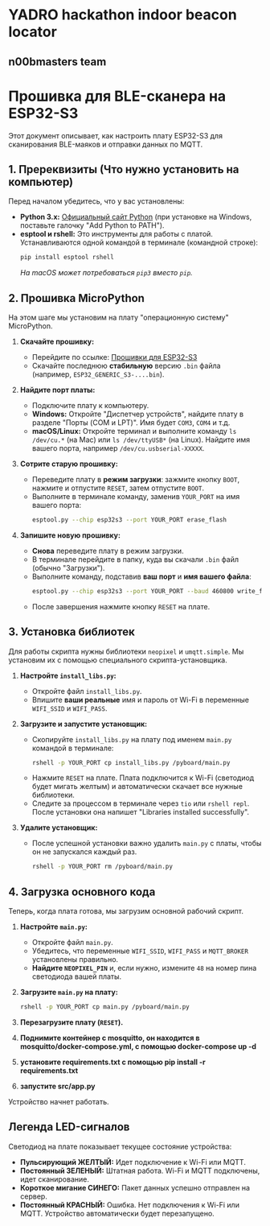 # YADRO hackathon indoor beacon locator



## n00bmasters team

# Прошивка для BLE-сканера на ESP32-S3

Этот документ описывает, как настроить плату ESP32-S3 для сканирования BLE-маяков и отправки данных по MQTT.

## 1. Пререквизиты (Что нужно установить на компьютер)

Перед началом убедитесь, что у вас установлены:
- **Python 3.x:** [Официальный сайт Python](https://www.python.org/downloads/) (при установке на Windows, поставьте галочку "Add Python to PATH").
- **esptool и rshell:** Это инструменты для работы с платой. Устанавливаются одной командой в терминале (командной строке):
  ```bash
  pip install esptool rshell
  ```
  *На macOS может потребоваться `pip3` вместо `pip`.*

## 2. Прошивка MicroPython

На этом шаге мы установим на плату "операционную систему" MicroPython.

1.  **Скачайте прошивку:**
    - Перейдите по ссылке: [Прошивки для ESP32-S3](https://micropython.org/download/ESP32_GENERIC_S3/)
    - Скачайте последнюю **стабильную** версию `.bin` файла (например, `ESP32_GENERIC_S3-....bin`).

2.  **Найдите порт платы:**
    - Подключите плату к компьютеру.
    - **Windows:** Откройте "Диспетчер устройств", найдите плату в разделе "Порты (COM и LPT)". Имя будет `COM3`, `COM4` и т.д.
    - **macOS/Linux:** Откройте терминал и выполните команду `ls /dev/cu.*` (на Mac) или `ls /dev/ttyUSB*` (на Linux). Найдите имя вашего порта, например `/dev/cu.usbserial-XXXXX`.

3.  **Сотрите старую прошивку:**
    - Переведите плату в **режим загрузки**: зажмите кнопку `BOOT`, нажмите и отпустите `RESET`, затем отпустите `BOOT`.
    - Выполните в терминале команду, заменив `YOUR_PORT` на имя вашего порта:
      ```bash
      esptool.py --chip esp32s3 --port YOUR_PORT erase_flash
      ```

4.  **Запишите новую прошивку:**
    - **Снова** переведите плату в режим загрузки.
    - В терминале перейдите в папку, куда вы скачали `.bin` файл (обычно "Загрузки").
    - Выполните команду, подставив **ваш порт** и **имя вашего файла**:
      ```bash
      esptool.py --chip esp32s3 --port YOUR_PORT --baud 460800 write_flash -z 0 ИМЯ_СКАЧАННОГО_ФАЙЛА.bin
      ```
    - После завершения нажмите кнопку `RESET` на плате.

## 3. Установка библиотек

Для работы скрипта нужны библиотеки `neopixel` и `umqtt.simple`. Мы установим их с помощью специального скрипта-установщика.

1.  **Настройте `install_libs.py`:**
    - Откройте файл `install_libs.py`.
    - Впишите **ваши реальные** имя и пароль от Wi-Fi в переменные `WIFI_SSID` и `WIFI_PASS`.

2.  **Загрузите и запустите установщик:**
    - Скопируйте `install_libs.py` на плату под именем `main.py` командой в терминале:
      ```bash
      rshell -p YOUR_PORT cp install_libs.py /pyboard/main.py
      ```
    - Нажмите `RESET` на плате. Плата подключится к Wi-Fi (светодиод будет мигать желтым) и автоматически скачает все нужные библиотеки.
    - Следите за процессом в терминале через `tio` или `rshell repl`. После установки она напишет "Libraries installed successfully".

3.  **Удалите установщик:**
    - После успешной установки важно удалить `main.py` с платы, чтобы он не запускался каждый раз.
      ```bash
      rshell -p YOUR_PORT rm /pyboard/main.py
      ```

## 4. Загрузка основного кода

Теперь, когда плата готова, мы загрузим основной рабочий скрипт.

1.  **Настройте `main.py`:**
    - Откройте файл `main.py`.
    - Убедитесь, что переменные `WIFI_SSID`, `WIFI_PASS` и `MQTT_BROKER` установлены правильно.
    - **Найдите `NEOPIXEL_PIN`** и, если нужно, измените `48` на номер пина светодиода вашей платы.

2.  **Загрузите `main.py` на плату:**
    ```bash
    rshell -p YOUR_PORT cp main.py /pyboard/main.py
    ```

3.  **Перезагрузите плату (`RESET`).**

4.  **Поднимите контейнер с mosquitto, он находится в mosquitto/docker-compose.yml, с помощью docker-compose up -d**

5.  **установите requirements.txt с помощью pip install -r requirements.txt**

6.  **запустите src/app.py**


Устройство начнет работать.

## Легенда LED-сигналов

Светодиод на плате показывает текущее состояние устройства:

-   **Пульсирующий ЖЕЛТЫЙ:** Идет подключение к Wi-Fi или MQTT.
-   **Постоянный ЗЕЛЕНЫЙ:** Штатная работа. Wi-Fi и MQTT подключены, идет сканирование.
-   **Короткое мигание СИНЕГО:** Пакет данных успешно отправлен на сервер.
-   **Постоянный КРАСНЫЙ:** Ошибка. Нет подключения к Wi-Fi или MQTT. Устройство автоматически будет перезапущено.


